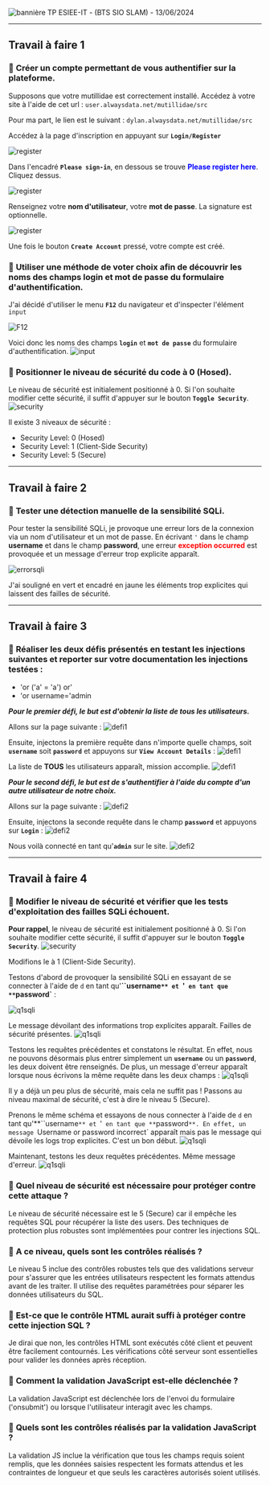 ![bannière TP](imagesIM/bannieremutillidae.png)
ESIEE-IT - (BTS SIO SLAM) - 13/06/2024

---

## Travail à faire 1

### 📜 **Créer un compte permettant de vous authentifier sur la plateforme.**

Supposons que votre mutillidae est correctement installé. Accédez à votre site à l'aide de cet url : 
`user.alwaysdata.net/mutillidae/src`

Pour ma part, le lien est le suivant :
`dylan.alwaysdata.net/mutillidae/src`

Accédez à la page d'inscription en appuyant sur **`Login/Register`**

![register](imagesM1/register3.png)

Dans l'encadré **`Please sign-in`**, en dessous se trouve <span style="color:blue">**Please register here**</span>. Cliquez dessus.

![register](imagesM1/register.png)

Renseignez votre **nom d'utilisateur**, votre **mot de passe**. La signature est optionnelle.

![register](imagesM1/register2.png)

Une fois le bouton **`Create Account`** pressé, votre compte est créé.

### 📜 **Utiliser une méthode de voter choix afin de découvrir les noms des champs login et mot de passe du formulaire d'authentification.**

J'ai décidé d'utiliser le menu **`F12`** du navigateur et d'inspecter l'élément `input`

![F12](imagesM1/gifF12.gif)

Voici donc les noms des champs **`login`** et **`mot de passe`** du formulaire d'authentification.
![input](imagesM1/inputName.png)

### 📜 **Positionner le niveau de sécurité du code à 0 (Hosed).**

Le niveau de sécurité est initialement positionné à 0. Si l'on souhaite modifier cette sécurité, il suffit d'appuyer sur le bouton **`Toggle Security`**. 
![security](imagesM1/togglesecurity.png)

Il existe 3 niveaux de sécurité :
- Security Level: 0 (Hosed) 
- Security Level: 1 (Client-Side Security)
- Security Level: 5 (Secure)

---

## Travail à faire 2

### 📜 **Tester une détection manuelle de la sensibilité SQLi.**

Pour tester la sensibilité SQLi, je provoque une erreur lors de la connexion via un nom d'utilisateur et un mot de passe. En écrivant `'` dans le champ **username** et dans le champ **password**, une erreur <span style="color:red">**exception occurred**</span> est provoquée et un message d'erreur trop explicite apparaît.

![errorsqli](imagesM1/errorsqli.png)

J'ai souligné en vert et encadré en jaune les éléments trop explicites qui laissent des failles de sécurité.

---

## Travail à faire 3

### 📜 **Réaliser les deux défis présentés en testant les injections suivantes et reporter sur votre documentation les injections testées :**
- 'or ('a' = 'a') or'
- 'or username='admin



***Pour le premier défi, le but est d'obtenir la liste de tous les utilisateurs.***

Allons sur la page suivante : 
![defi1](imagesM1/defi1.png)

Ensuite, injectons la première requête dans n'importe quelle champs, soit **`username`** soit **`password`** et appuyons sur **`View Account Details`** :
![defi1](imagesM1/defi1_2.png)

La liste de **TOUS** les utilisateurs apparaît, mission accomplie.
![defi1](imagesM1/preuve_defi1.png)

***Pour le second défi, le but est de s'authentifier à l'aide du compte d'un autre utilisateur de notre choix.***

Allons sur la page suivante : 
![defi2](imagesM1/defi2.png)

Ensuite, injectons la seconde requête dans le champ **`password`** et appuyons sur **`Login`** :
![defi2](imagesM1/defi2_1.png)

Nous voilà connecté en tant qu'**`admin`** sur le site.
![defi2](imagesM1/preuve_defi2.png)

---

## Travail à faire 4

### 📜 **Modifier le niveau de sécurité et vérifier que les tests d'exploitation des failles SQLi échouent.**

**Pour rappel**, le niveau de sécurité est initialement positionné à 0. Si l'on souhaite modifier cette sécurité, il suffit d'appuyer sur le bouton **`Toggle Security`**. 
![security](imagesM1/togglesecurity.png)

Modifions le à 1 (Client-Side Security).

Testons d'abord de provoquer la sensibilité SQLi en essayant de se connecter à l'aide de `d` en tant qu'**``username`** et `'` en tant que **`password`** :

![q1sqli](imagesM1/q1sqli.png)

Le message dévoilant des informations trop explicites apparaît. Failles de sécurité présentes.
![q1sqli](imagesM1/errormessage.png)

Testons les requêtes précédentes et constatons le résultat.
En effet, nous ne pouvons désormais plus entrer simplement un **`username`** ou un **`password`**, les deux doivent être renseignés. De plus, un message d'erreur apparaît lorsque nous écrivons la même requête dans les deux champs :
![q1sqli](imagesM1/errormessage2.png)

Il y a déjà un peu plus de sécurité, mais cela ne suffit pas ! Passons au niveau maximal de sécurité, c'est à dire le niveau 5 (Secure).

Prenons le même schéma et essayons de nous connecter  à l'aide de `d` en tant qu'**``username`** et `'` en tant que **`password`**. En effet, un message `Username or password incorrect` apparaît mais pas le message qui dévoile les logs trop explicites. C'est un bon début.
![q1sqli](imagesM1/login5.png)

Maintenant, testons les deux requêtes précédentes. Même message d'erreur. 
![q1sqli](imagesM1/errormessage2.png)

### 📜 **Quel niveau de sécurité est nécessaire pour protéger contre cette attaque ?**

Le niveau de sécurité nécessaire est le 5 (Secure) car il empêche les requêtes SQL pour récupérer la liste des users. Des techniques de protection plus robustes sont implémentées pour contrer les injections SQL.

### 📜 **A ce niveau, quels sont les contrôles réalisés ?**

Le niveau 5 inclue des contrôles robustes tels que des validations serveur pour s'assurer que les entrées utilisateurs respectent les formats attendus avant de les traiter. Il utilise des requêtes paramétrées pour séparer les données utilisateurs du SQL.

### 📜 **Est-ce que le contrôle HTML aurait suffi à protéger contre cette injection SQL ?**

Je dirai que non, les contrôles HTML sont exécutés côté client et peuvent être facilement contournés. Les vérifications côté serveur sont essentielles pour valider les données après réception.

### 📜 **Comment la validation JavaScript est-elle déclenchée ?**

La validation JavaScript est déclenchée lors de l'envoi du formulaire ('onsubmit') ou lorsque l'utilisateur interagit avec les champs.

### 📜 **Quels sont les contrôles réalisés par la validation JavaScript ?**

La validation JS inclue la vérification que tous les champs requis soient remplis, que les données saisies respectent les formats attendus et les contraintes de longueur et que seuls les caractères autorisés soient utilisés.
